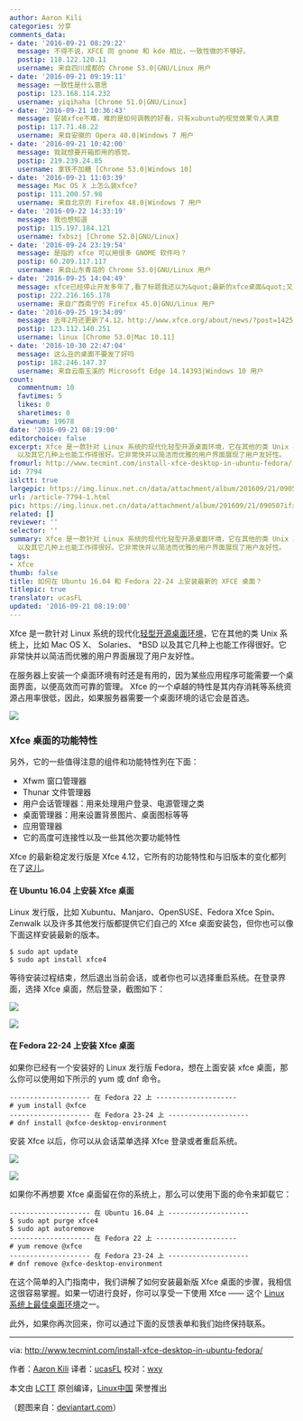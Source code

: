 ```yaml
---
author: Aaron Kili
categories: 分享
comments_data:
- date: '2016-09-21 08:29:22'
  message: 不得不说，XFCE 同 gnome 和 kde 相比，一致性做的不够好。
  postip: 118.122.120.11
  username: 来自四川成都的 Chrome 53.0|GNU/Linux 用户
- date: '2016-09-21 09:19:11'
  message: 一致性是什么意思
  postip: 123.168.114.232
  username: yiqihaha [Chrome 51.0|GNU/Linux]
- date: '2016-09-21 10:36:43'
  message: 安装xfce不难，难的是如何调教的好看，只有xubuntu的视觉效果令人满意
  postip: 117.71.48.22
  username: 来自安徽的 Opera 40.0|Windows 7 用户
- date: '2016-09-21 10:42:00'
  message: 我就想要开箱即用的感觉。
  postip: 219.239.24.85
  username: 拿铁不加糖 [Chrome 53.0|Windows 10]
- date: '2016-09-21 11:03:39'
  message: Mac OS X 上怎么装xfce?
  postip: 111.200.57.98
  username: 来自北京的 Firefox 48.0|Windows 7 用户
- date: '2016-09-22 14:33:19'
  message: 我也想知道
  postip: 115.197.184.121
  username: fxbszj [Chrome 52.0|GNU/Linux]
- date: '2016-09-24 23:19:54'
  message: 是指的 xfce 可以用很多 GNOME 软件吗？
  postip: 60.209.117.117
  username: 来自山东青岛的 Chrome 53.0|GNU/Linux 用户
- date: '2016-09-25 14:04:49'
  message: xfce已经停止开发多年了,看了标题我还以为&quot;最新的xfce桌面&quot;又更新了
  postip: 222.216.165.178
  username: 来自广西南宁的 Firefox 45.0|GNU/Linux 用户
- date: '2016-09-25 19:34:09'
  message: 去年2月还更新了4.12，http://www.xfce.org/about/news/?post=1425081600 并没有停止开发。
  postip: 123.112.140.251
  username: linux [Chrome 53.0|Mac 10.11]
- date: '2016-10-30 22:47:04'
  message: 这么丑的桌面不要发了好吗
  postip: 182.246.147.37
  username: 来自云南玉溪的 Microsoft Edge 14.14393|Windows 10 用户
count:
  commentnum: 10
  favtimes: 5
  likes: 0
  sharetimes: 0
  viewnum: 19678
date: '2016-09-21 08:19:00'
editorchoice: false
excerpt: Xfce 是一款针对 Linux 系统的现代化轻型开源桌面环境，它在其他的类 Unix 系统上，比如 Mac OS X、 Solaries、 *BSD
  以及其它几种上也能工作得很好。它非常快并以简洁而优雅的用户界面展现了用户友好性。
fromurl: http://www.tecmint.com/install-xfce-desktop-in-ubuntu-fedora/
id: 7794
islctt: true
largepic: https://img.linux.net.cn/data/attachment/album/201609/21/090507ifxynz2r53oz2xr3.jpg
url: /article-7794-1.html
pic: https://img.linux.net.cn/data/attachment/album/201609/21/090507ifxynz2r53oz2xr3.jpg.thumb.jpg
related: []
reviewer: ''
selector: ''
summary: Xfce 是一款针对 Linux 系统的现代化轻型开源桌面环境，它在其他的类 Unix 系统上，比如 Mac OS X、 Solaries、 *BSD
  以及其它几种上也能工作得很好。它非常快并以简洁而优雅的用户界面展现了用户友好性。
tags:
- Xfce
thumb: false
title: 如何在 Ubuntu 16.04 和 Fedora 22-24 上安装最新的 XFCE 桌面？
titlepic: true
translator: ucasFL
updated: '2016-09-21 08:19:00'
---
```


Xfce 是一款针对 Linux 系统的现代化[轻型开源桌面环境](http://www.tecmint.com/best-linux-desktop-environments/)，它在其他的类 Unix 系统上，比如 Mac OS X、 Solaries、 \*BSD 以及其它几种上也能工作得很好。它非常快并以简洁而优雅的用户界面展现了用户友好性。


在服务器上安装一个桌面环境有时还是有用的，因为某些应用程序可能需要一个桌面界面，以便高效而可靠的管理。 Xfce 的一个卓越的特性是其内存消耗等系统资源占用率很低，因此，如果服务器需要一个桌面环境的话它会是首选。


![](/data/attachment/album/201609/21/090507ifxynz2r53oz2xr3.jpg)


### Xfce 桌面的功能特性


另外，它的一些值得注意的组件和功能特性列在下面：


* Xfwm 窗口管理器
* Thunar 文件管理器
* 用户会话管理器：用来处理用户登录、电源管理之类
* 桌面管理器：用来设置背景图片、桌面图标等等
* 应用管理器
* 它的高度可连接性以及一些其他次要功能特性


Xfce 的最新稳定发行版是 Xfce 4.12，它所有的功能特性和与旧版本的变化都列在了[这儿](https://www.xfce.org/about/news/?post=1425081600)。


#### 在 Ubuntu 16.04 上安装 Xfce 桌面


Linux 发行版，比如 Xubuntu、Manjaro、OpenSUSE、Fedora Xfce Spin、Zenwalk 以及许多其他发行版都提供它们自己的 Xfce 桌面安装包，但你也可以像下面这样安装最新的版本。



```
$ sudo apt update
$ sudo apt install xfce4 

```

等待安装过程结束，然后退出当前会话，或者你也可以选择重启系统。在登录界面，选择 Xfce 桌面，然后登录，截图如下：


![](/data/attachment/album/201609/21/072158rg0kcrnc9lk9ydkn.png)


![](/data/attachment/album/201609/21/072159waqma1atzcdmdqac.png)


#### 在 Fedora 22-24 上安装 Xfce 桌面


如果你已经有一个安装好的 Linux 发行版 Fedora，想在上面安装 xfce 桌面，那么你可以使用如下所示的 yum 或 dnf 命令。



```
-------------------- 在 Fedora 22 上 --------------------
# yum install @xfce
-------------------- 在 Fedora 23-24 上 --------------------
# dnf install @xfce-desktop-environment

```

安装 Xfce 以后，你可以从会话菜单选择 Xfce 登录或者重启系统。


![](/data/attachment/album/201609/21/072200r5pwc975m7py963p.png)


![](/data/attachment/album/201609/21/072200qvh2wh2cwivba5w3.png)


如果你不再想要 Xfce 桌面留在你的系统上，那么可以使用下面的命令来卸载它：



```
-------------------- 在 Ubuntu 16.04 上 -------------------- 
$ sudo apt purge xfce4
$ sudo apt autoremove
-------------------- 在 Fedora 22 上 -------------------- 
# yum remove @xfce
-------------------- 在 Fedora 23-24 上 --------------------
# dnf remove @xfce-desktop-environment

```

在这个简单的入门指南中，我们讲解了如何安装最新版 Xfce 桌面的步骤，我相信这很容易掌握。如果一切进行良好，你可以享受一下使用 Xfce —— 这个 [Linux 系统上最佳桌面环境](http://www.tecmint.com/best-linux-desktop-environments/)之一。


此外，如果你再次回来，你可以通过下面的反馈表单和我们始终保持联系。




---


via: <http://www.tecmint.com/install-xfce-desktop-in-ubuntu-fedora/>


作者：[Aaron Kili](http://www.tecmint.com/author/aaronkili/) 译者：[ucasFL](https://github.com/ucasFL) 校对：[wxy](https://github.com/wxy)


本文由 [LCTT](https://github.com/LCTT/TranslateProject) 原创编译，[Linux中国](https://linux.cn/) 荣誉推出


（题图来自：[deviantart.com](http://ramblgyrl.deviantart.com/art/Xfce-Desktop-w-Conky-441738134)）